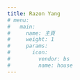 ```yaml
---
title: Razon Yang
# menu:
#   main:
#     name: 主頁
#     weight: 1
#     params:
#       icon:
#         vendor: bs
#         name: house
---
```

